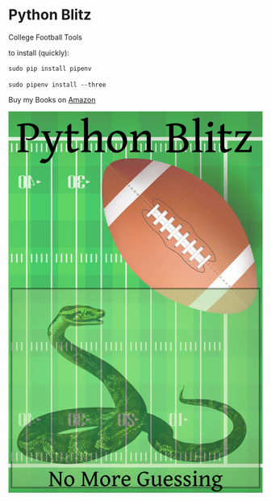 # Python Blitz
College Football Tools

to install (quickly):

    sudo pip install pipenv
  
    sudo pipenv install --three
    
Buy my Books on [Amazon](https://amazon.com/author/smithja)

![](BookCover.png)
